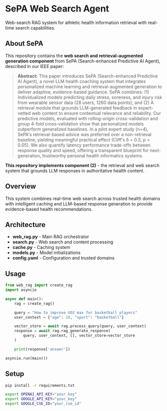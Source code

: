 # SePA Web Search Agent

Web-search RAG system for athletic health information retrieval with real-time search capabilities.

## About SePA

This repository contains the **web search and retrieval-augmented generation component** from SePA (Search-enhanced Predictive AI Agent), described in our IEEE paper:

> **Abstract:** This paper introduces SePA (Search-enhanced Predictive AI Agent), a novel LLM health coaching system that integrates personalized machine learning and retrieval-augmented generation to deliver adaptive, evidence-based guidance. SePA combines: (1) Individualized models predicting daily stress, soreness, and injury risk from wearable sensor data (28 users, 1260 data points); and (2) A retrieval module that grounds LLM-generated feedback in expert-vetted web content to ensure contextual relevance and reliability. Our predictive models, evaluated with rolling-origin cross-validation and group 4-fold cross-validation show that personalized models outperform generalized baselines. In a pilot expert study (n=4), SePA's retrieval-based advice was preferred over a non-retrieval baseline, yielding meaningful practical effect (Cliff's δ = 0.3, p = 0.05). We also quantify latency performance trade-offs between response quality and speed, offering a transparent blueprint for next-generation, trustworthy personal health informatics systems.

**This repository implements component (2)** - the retrieval and web search system that grounds LLM responses in authoritative health content.

## Overview

This system combines real-time web search across trusted health domains with intelligent caching and LLM-based response generation to provide evidence-based health recommendations.

## Architecture

- **web_rag.py** - Main RAG orchestrator
- **search.py** - Web search and content processing
- **cache.py** - Caching system
- **models.py** - Model initializations
- **config.yaml** - Configuration and trusted domains

## Usage

```python
from web_rag import create_rag
import asyncio

async def main():
    rag = create_rag()

    query = "How to improve VO2 max for basketball players"
    user_context = {"age": 20, "sport": "basketball"}

    vector_store = await rag.process_query(query, user_context)
    response = await rag.rag_generate_response(
        query, user_context, [], vector_store=vector_store
    )

    print(response['answer'])

asyncio.run(main())
```

## Setup

```bash
pip install -r requirements.txt

export OPENAI_API_KEY="your_key"
export GOOGLE_API_KEY="your_key"
export GOOGLE_CSE_ID="your_cse_id"
```
